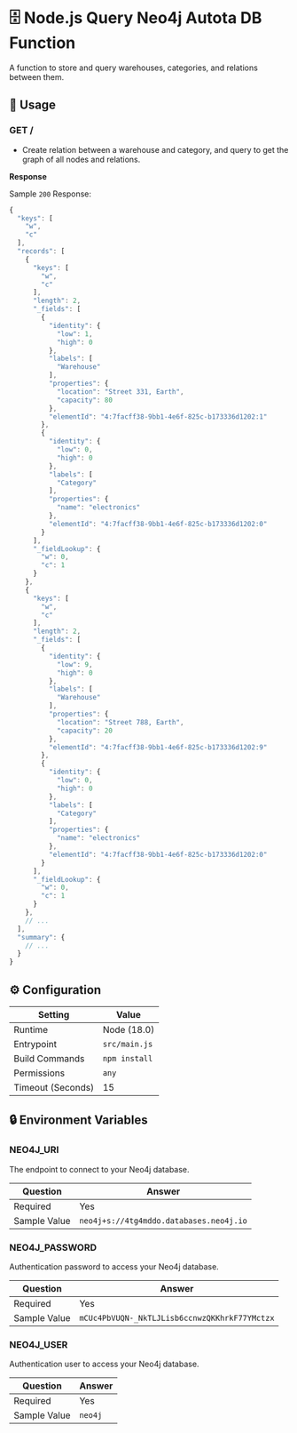 # 🗄️ Node.js Query Neo4j Autota DB Function

A function to store and query warehouses, categories, and relations between them.

## 🧰 Usage

### GET /

- Create relation between a warehouse and category, and query to get the graph of all nodes and relations.

**Response**

Sample `200` Response:

```js
{
  "keys": [
    "w",
    "c"
  ],
  "records": [
    {
      "keys": [
        "w",
        "c"
      ],
      "length": 2,
      "_fields": [
        {
          "identity": {
            "low": 1,
            "high": 0
          },
          "labels": [
            "Warehouse"
          ],
          "properties": {
            "location": "Street 331, Earth",
            "capacity": 80
          },
          "elementId": "4:7facff38-9bb1-4e6f-825c-b173336d1202:1"
        },
        {
          "identity": {
            "low": 0,
            "high": 0
          },
          "labels": [
            "Category"
          ],
          "properties": {
            "name": "electronics"
          },
          "elementId": "4:7facff38-9bb1-4e6f-825c-b173336d1202:0"
        }
      ],
      "_fieldLookup": {
        "w": 0,
        "c": 1
      }
    },
    {
      "keys": [
        "w",
        "c"
      ],
      "length": 2,
      "_fields": [
        {
          "identity": {
            "low": 9,
            "high": 0
          },
          "labels": [
            "Warehouse"
          ],
          "properties": {
            "location": "Street 788, Earth",
            "capacity": 20
          },
          "elementId": "4:7facff38-9bb1-4e6f-825c-b173336d1202:9"
        },
        {
          "identity": {
            "low": 0,
            "high": 0
          },
          "labels": [
            "Category"
          ],
          "properties": {
            "name": "electronics"
          },
          "elementId": "4:7facff38-9bb1-4e6f-825c-b173336d1202:0"
        }
      ],
      "_fieldLookup": {
        "w": 0,
        "c": 1
      }
    },
    // ...
  ],
  "summary": {
    // ...
  }
}
```

## ⚙️ Configuration

| Setting           | Value         |
| ----------------- | ------------- |
| Runtime           | Node (18.0)   |
| Entrypoint        | `src/main.js` |
| Build Commands    | `npm install` |
| Permissions       | `any`         |
| Timeout (Seconds) | 15            |

## 🔒 Environment Variables

### NEO4J_URI

The endpoint to connect to your Neo4j database.

| Question     | Answer                         |
| ------------ | ------------------------------ |
| Required     | Yes                            |
| Sample Value | `neo4j+s://4tg4mddo.databases.neo4j.io` |

### NEO4J_PASSWORD

Authentication password to access your Neo4j database.

| Question     | Answer                         |
| ------------ | ------------------------------ |
| Required     | Yes                            |
| Sample Value | `mCUc4PbVUQN-_NkTLJLisb6ccnwzQKKhrkF77YMctzx` |

### NEO4J_USER

Authentication user to access your Neo4j database.

| Question     | Answer                         |
| ------------ | ------------------------------ |
| Required     | Yes                            |
| Sample Value | `neo4j` |
